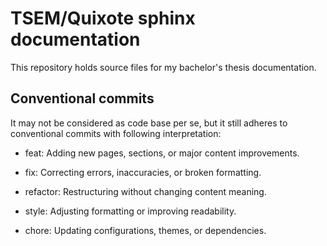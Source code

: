 # TSEM/Quixote sphinx documentation

This repository holds source files for my bachelor's thesis documentation.  

## Conventional commits

It may not be considered as code base per se, but it still adheres to
conventional commits with following interpretation:

- feat: Adding new pages, sections, or major content improvements.
 
- fix: Correcting errors, inaccuracies, or broken formatting.
 
- refactor: Restructuring without changing content meaning.
 
- style: Adjusting formatting or improving readability.
 
- chore: Updating configurations, themes, or dependencies.

